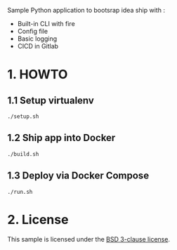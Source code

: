 Sample Python application to bootsrap idea ship with :

* Built-in CLI with fire
* Config file
* Basic logging
* CICD in Gitlab

# 1. HOWTO

## 1.1 Setup virtualenv

```
./setup.sh
```

## 1.2 Ship app into Docker

```
./build.sh
```

## 1.3 Deploy via Docker Compose

```
./run.sh
```

# 2. License

This sample is licensed under the [BSD 3-clause license](https://opensource.org/licenses/BSD-3-Clause).
